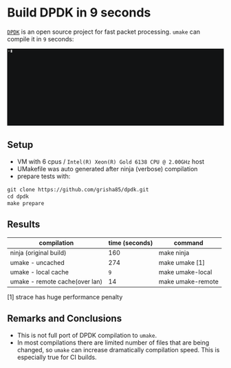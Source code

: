 
# Build DPDK in 9 seconds
[`DPDK`](https://www.dpdk.org/) is an open source project for fast packet processing. `umake` can compile it in `9` seconds:

![dpdk build](images/dpdk-build/dpdk-build.gif)

## Setup

- VM with 6 cpus / `Intel(R) Xeon(R) Gold 6138 CPU @ 2.00GHz` host
- UMakefile was auto generated after ninja (verbose) compilation 
- prepare tests with:
```
git clone https://github.com/grisha85/dpdk.git
cd dpdk
make prepare
```
## Results
| compilation                    	| time (seconds) 	| command           	|
|--------------------------------	|----------------	|-------------------	|
| ninja (original build)                          	| 160            	| make ninja        	|
| umake - uncached               	| 274            	| make umake [1]    	|
| umake - local cache            	| `9`              	| make umake-local  	|
| umake - remote cache(over lan) 	| 14             	| make umake-remote 	|

[1] strace has huge performance penalty


## Remarks and Conclusions

- This is not full port of DPDK compilation to `umake`.
- In most compilations there are limited number of files that are being changed, so `umake` can increase dramatically compilation speed. This is especially true for CI builds.
